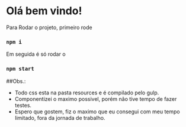 # Olá bem vindo!

Para Rodar o projeto, primeiro rode 

### `npm i`

Em seguida é só rodar o

### `npm start`

##Obs.:
- Todo css esta na pasta resources e é compilado pelo gulp.
- Componentizei o maximo possivel, porém não tive tempo de fazer testes.
- Espero que gostem, fiz o maximo que eu consegui com meu tempo limitado, fora da jornada de trabalho.
